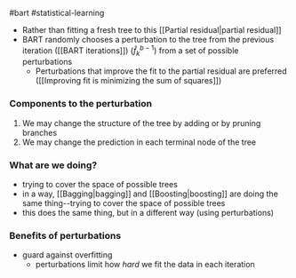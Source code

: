 #bart #statistical-learning 

- Rather than fitting a fresh tree to this [[Partial residual|partial residual]]
- BART randomly chooses a perturbation to the tree from the previous iteration ([[BART iterations]]) $\left(\hat{f}_k^{b-1}\right)$ from a set of possible perturbations
	- Perturbations that improve the fit to the partial residual are preferred ([[Improving fit is minimizing the sum of squares]]) 

### Components to the perturbation
1. We may change the structure of the tree by adding or by pruning branches
2. We may change the prediction in each terminal node of the tree

### What are we doing?
- trying to cover the space of possible trees
- in a way, [[Bagging|bagging]] and [[Boosting|boosting]] are doing the same thing--trying to cover the space of possible trees
- this does the same thing, but in a different way (using perturbations)

### Benefits of perturbations
- guard against overfitting
	- perturbations limit how *hard* we fit the data in each iteration
